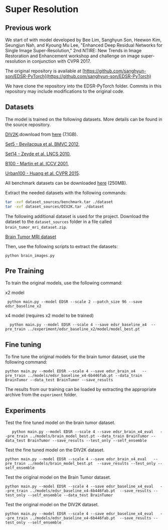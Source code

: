 # Super Resolution

## Previous work 
We start of with model developed by Bee Lim, Sanghyun Son, Heewon Kim, Seungjun Nah, and Kyoung Mu Lee, "Enhanced Deep Residual Networks for Single Image Super-Resolution," 2nd NTIRE: New Trends in Image Restoration and Enhancement workshop and challenge on image super-resolution in conjunction with CVPR 2017.

The original repository is available at [https://github.com/sanghyun-son/EDSR-PyTorch](https://github.com/sanghyun-son/EDSR-PyTorch)

We have clone the repository into the EDSR-PyTorch folder. Commits in this repository may include modifications to the original code.


## Datasets

The model is trained on the following datasets. More details can be found in the source repository.

[DIV2K](http://www.vision.ee.ethz.ch/%7Etimofter/publications/Agustsson-CVPRW-2017.pdf):download from [here](https://cv.snu.ac.kr/research/EDSR/DIV2K.tar) (7.1GB).

[Set5 - Bevilacqua et al. BMVC 2012](http://people.rennes.inria.fr/Aline.Roumy/results/SR_BMVC12.html),

[Set14 - Zeyde et al. LNCS 2010](https://sites.google.com/site/romanzeyde/research-interests),

[B100 - Martin et al. ICCV 2001](https://www2.eecs.berkeley.edu/Research/Projects/CS/vision/bsds/),

[Urban100 - Huang et al. CVPR 2015](https://sites.google.com/site/jbhuang0604/publications/struct_sr).

All benchmark datasets can be downloaded [here](https://cv.snu.ac.kr/research/EDSR/benchmark.tar) (250MB). 

Extract the needed datasets with the following commands: 
```bash
tar -xvf dataset_sources/benchmark.tar ./dataset
tar -xvf dataset_sources/DIV2K.tar ./dataset
```
The following additional dataset is used for the project. Download the dataset to the `dataset_sources` folder in a file called `brain_tumor_mri_dataset.zip`.

[Brain Tumor MRI dataset](https://www.kaggle.com/masoudnickparvar/brain-tumor-mri-dataset)

Then, use the following scripts to extract the datasets:

```
python brain_images.py
```


## Pre Training 
To train the original models, use the following command:

x2 model
```
 python main.py --model EDSR --scale 2 --patch_size 96 --save edsr_baseline_x2  
```
x4 model (requires x2 model to be trained)

```
  python main.py --model EDSR --scale 4 --save edsr_baseline_x4  --pre_train ../experiment/edsr_baseline_x2/model/model_best.pt
```

## Fine tuning
To fine tune the original models for the brain tumor dataset, use the following command:
```
python main.py --model EDSR --scale 4 --save edsr_brain_x4   --pre_train ../models/edsr_baseline_x4-6b446fab.pt --data_train BrainTumor --data_test BrainTumor --save_results 
```

The results from our training can be loaded by extracting the appropriate archive from the `experiment` folder.
## Experiments

Test the fine tuned model on the brain tumor dataset.
```
   python main.py --model EDSR --scale 4 --save edsr_brain_x4_eval   --pre_train ../models/brain_model_best.pt --data_train BrainTumor --data_test BrainTumor --save_results --test_only --self_ensemble
```
Test the fine tuned model on the DIV2K dataset.
```
python main.py --model EDSR --scale 4 --save edsr_brain_x4_eval   --pre_train ../models/brain_model_best.pt  --save_results --test_only --self_ensemble 
```

Test the original model on the Brain Tumor dataset.
```
python main.py --model EDSR --scale 4 --save edsr_baseline_x4_eval   --pre_train ../models/edsr_baseline_x4-6b446fab.pt  --save_results --test_only --self_ensemble --data_test BrainTumor
```

Test the original model on the DIV2K dataset.
```
python main.py --model EDSR --scale 4 --save edsr_baseline_x4_eval   --pre_train ../models/edsr_baseline_x4-6b446fab.pt  --save_results --test_only --self_ensemble
```
